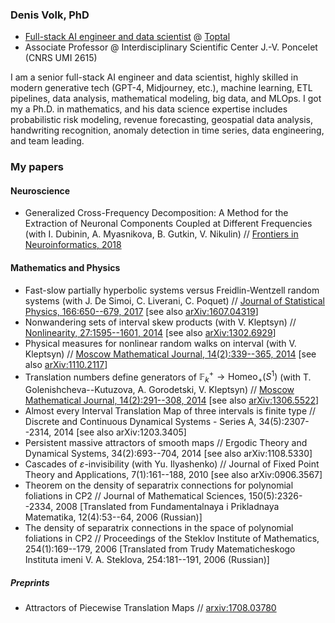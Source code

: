 ### Denis Volk, PhD
- [Full-stack AI engineer and data scientist](https://www.toptal.com/resume/denis-volk/BDnARp/worlds-top-talent) @ [Toptal](https://www.toptal.com/)
- Associate Professor @ Interdisciplinary Scientific Center J.-V. Poncelet (CNRS UMI 2615)

I am a senior full-stack AI engineer and data scientist, highly skilled in modern generative tech (GPT-4, Midjourney, etc.), machine learning, ETL pipelines, data analysis, mathematical modeling, big data, and MLOps. I got my a Ph.D. in mathematics, and his data science expertise includes probabilistic risk modeling, revenue forecasting, geospatial data analysis, handwriting recognition, anomaly detection in time series, data engineering, and team leading.

### My papers

#### Neuroscience
- Generalized Cross-Frequency Decomposition: A Method for the Extraction of Neuronal Components Coupled at Different Frequencies (with I. Dubinin, A. Myasnikova, B. Gutkin, V. Nikulin) //  [Frontiers in Neuroinformatics, 2018](https://www.frontiersin.org/articles/10.3389/fninf.2018.00072/full)

#### Mathematics and Physics

- Fast-slow partially hyperbolic systems versus Freidlin-Wentzell random systems (with J. De Simoi, C. Liverani, C. Poquet) // [Journal of Statistical Physics, 166:650--679, 2017](https://www.readcube.com/articles/10.1007%2Fs10955-016-1628-3?author_access_token=noqa8virte4ISLZPHSFNd_e4RwlQNchNByi7wbcMAY5XoNtZKrv7P4B5b0BfI43N768-H9_iAXJAWXUnQPVAXTDsqrFZ0jfONIxBzjy2ZKDrudRVLdLBjTttBVjjqFDVGvElHIcAT4IN9OVMG7c1EQ==)    [see also [arXiv:1607.04319](https://arxiv.org/abs/1607.04319)]
- Nonwandering sets of interval skew products (with V. Kleptsyn) // [Nonlinearity, 27:1595--1601, 2014](https://iopscience.iop.org/article/10.1088/0951-7715/27/7/1595)    [see also [arXiv:1302.6929](https://arxiv.org/abs/1302.6929)]
- Physical measures for nonlinear random walks on interval (with V. Kleptsyn) // [Moscow Mathematical Journal, 14(2):339--365, 2014](http://www.mathjournals.org/mmj/2014-014-002/2014-014-002-008.html)   [see also [arXiv:1110.2117](https://arxiv.org/abs/1110.2117)]
- Translation numbers define generators of $`\mathbb{F}^{+}_{k} → \mathrm{Homeo}_{+}(S^1)`$ (with T. Golenishcheva--Kutuzova, A. Gorodetski, V. Kleptsyn) // [Moscow Mathematical Journal, 14(2):291--308, 2014](http://www.mathjournals.org/mmj/2014-014-002/2014-014-002-006.html)  [see also [arXiv:1306.5522](https://arxiv.org/abs/1306.5522)]
- Almost every Interval Translation Map of three intervals is finite type // Discrete and Continuous Dynamical Systems - Series A, 34(5):2307--2314, 2014 [see also arXiv:1203.3405]
- Persistent massive attractors of smooth maps // Ergodic Theory and Dynamical Systems, 34(2):693--704, 2014 [see also arXiv:1108.5330]
- Cascades of $`\varepsilon`$-invisibility (with Yu. Ilyashenko) // Journal of Fixed Point Theory and Applications, 7(1):161--188, 2010    [see also arXiv:0906.3567]
- Theorem on the density of separatrix connections for polynomial foliations in CP2 // Journal of Mathematical Sciences, 150(5):2326--2334, 2008  [Translated from Fundamentalnaya i Prikladnaya Matematika, 12(4):53--64, 2006 (Russian)]
- The density of separatrix connections in the space of polynomial foliations in CP2 // Proceedings of the Steklov Institute of Mathematics, 254(1):169--179, 2006  [Translated from Trudy Matematicheskogo Instituta imeni V. A. Steklova, 254:181--191, 2006 (Russian)]

##### Preprints

- Attractors of Piecewise Translation Maps // [arxiv:1708.03780](https://arxiv.org/abs/1708.03780)

<!--
**dsvolk/dsvolk** is a ✨ _special_ ✨ repository because its `README.md` (this file) appears on your GitHub profile.

Here are some ideas to get you started:

- 🔭 I’m currently working on ...
- 🌱 I’m currently learning ...
- 👯 I’m looking to collaborate on ...
- 🤔 I’m looking for help with ...
- 💬 Ask me about ...
- 📫 How to reach me: ...
- 😄 Pronouns: ...
- ⚡ Fun fact: ...
-->
